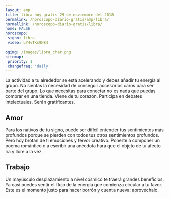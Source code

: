 ```yaml
---
layout: amp
title: libra hoy gratis 29 de noviembre del 2018 
permalink: /horoscopo-diario-gratis/amp/libra/
normallink: /horoscopo-diario-gratis/libra/
home: FALSE
horoscopo:
 signo: libra
 video: LY4vTKs9N84

ogimg: /images/libra_char.png
sitemap:
 priority: 1
 changefreq: 'daily'
---
```



La actividad a tu alrededor se está acelerando y debes añadir tu energía al grupo. No sientas la necesidad de conseguir accesorios caros para ser parte del grupo. Lo que necesitas para conectar no es nada que puedas comprar en una tienda. Viene de tu corazón. Participa en debates intelectuales. Serán gratificantes.

## Amor

Para los nativos de tu signo, puede ser difícil entender tus sentimientos más profundos porque se pierden con todos tus otros sentimientos profundos. Pero hoy brotan de ti emociones y fervor creativo. Ponerte a componer un poema romántico o a escribir una anécdota hará que el objeto de tu afecto ría y llore a la vez.

## Trabajo

Un mayúsculo desplazamiento a nivel cósmico te traerá grandes beneficios. Ya casi puedes sentir el flujo de la energía que comienza circular a tu favor. Este es el momento justo para hacer borrón y cuenta nueva: aprovéchalo.